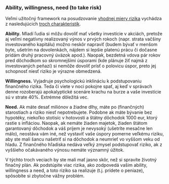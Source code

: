 ### Ability, willingness, need (to take risk)

Veľmi užitočný framework na posudzovanie [vhodnej miery rizika](https://www.etf.com/sections/index-investor-corner/swedroe-know-your-investor-personality) vychádza z nasledujúcich [troch charakteristík](https://www.moneysense.ca/columns/ready-willing-and-able-to-take-risk/).

**Ability.**
Mladí ľudia si môžu dovoliť mať všetky investície v akciách, pretože aj veľmi negatívny realizovaný výnos v prvých rokoch (napr. strata vačšiny investovaného kapitálu) možno neskôr napraviť (budem bývať v menšom byte, ušetrím na dovolenkách, nájdem si lepšie platenú prácu či dočasne pridám druhý pracovný úväzok apod.). Naopak, bezdetná vdova pár rokov pred dôchodkom so skromnejšími úsporami (kde plánuje žiť najmä z investovaných peňazí) si nemôže dovoliť prísť o polovicu úspor, preto jej schopnosť niesť riziko je výrazne obmedzená.

**Willingness.** 
Vyjadruje psychologickú inklináciu k podstupovaniu finančného rizika. Teda či viete v noci pokojne spať, aj keď v správach denne rozoberajú apokalyptické scenáre krachu na burze a vaše investície sú v strate 40%. Extrémne dôležitá vec.

**Need.**
Ak máte desať miliónov a žiadne dlhy, máte po (finančných) starostiach a riziko niesť nepotrebujete. Podobne ak máte bývanie bez hypotéky, niekoľko stotisíc v hotovosti a štátny dôchodok 1000 eur, ktorý rastie s infláciou. Naopak, ak nemáte žiaden majetok, žiaden štátom garantovaný dôchodok a váš príjem je nevysoký (ušetríte mesačne len málo), neostáva vám iné, než vystaviť vaše úspory pomerne veľkému riziku, aby ste mali šancu našetriť si na dôchodok a neumrieť vo vyššom veku od hladu.
Z finančného hľadiska nedáva veľký zmysel podstupovať riziko, ak z vyššieho očakávaného výnosu nemáte významný úžitok.

V týchto troch veciach by ste mali mať jasno skôr, než si spravíte životný finačný plán. Ak podstúpite viac rizika, ako zodpovedá vašim ability, willingness a need, a toto riziko sa realizuje (t.j. prídete o peniaze), spôsobíte si zbytočne vážny problém.
